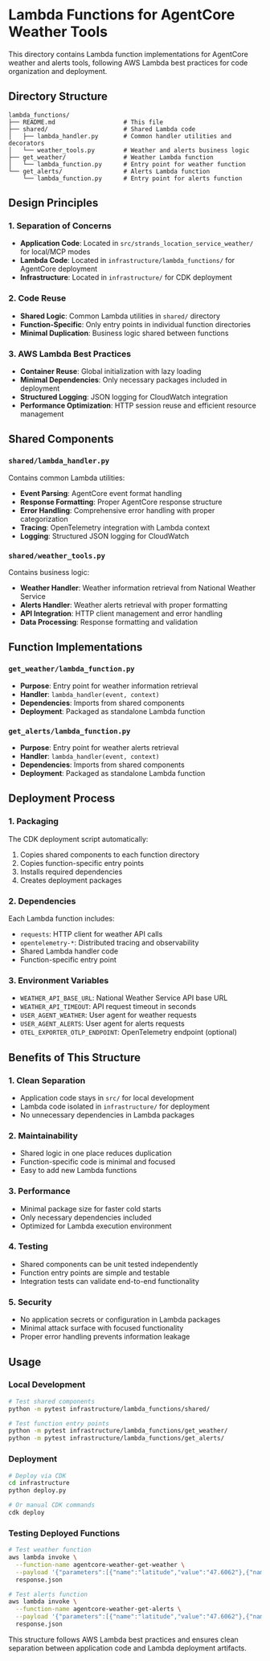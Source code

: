 # Lambda Functions for AgentCore Weather Tools

This directory contains Lambda function implementations for AgentCore weather and alerts tools, following AWS Lambda best practices for code organization and deployment.

## Directory Structure

```
lambda_functions/
├── README.md                   # This file
├── shared/                     # Shared Lambda code
│   ├── lambda_handler.py       # Common handler utilities and decorators
│   └── weather_tools.py        # Weather and alerts business logic
├── get_weather/                # Weather Lambda function
│   └── lambda_function.py      # Entry point for weather function
└── get_alerts/                 # Alerts Lambda function
    └── lambda_function.py      # Entry point for alerts function
```

## Design Principles

### 1. **Separation of Concerns**
- **Application Code**: Located in `src/strands_location_service_weather/` for local/MCP modes
- **Lambda Code**: Located in `infrastructure/lambda_functions/` for AgentCore deployment
- **Infrastructure**: Located in `infrastructure/` for CDK deployment

### 2. **Code Reuse**
- **Shared Logic**: Common Lambda utilities in `shared/` directory
- **Function-Specific**: Only entry points in individual function directories
- **Minimal Duplication**: Business logic shared between functions

### 3. **AWS Lambda Best Practices**
- **Container Reuse**: Global initialization with lazy loading
- **Minimal Dependencies**: Only necessary packages included in deployment
- **Structured Logging**: JSON logging for CloudWatch integration
- **Performance Optimization**: HTTP session reuse and efficient resource management

## Shared Components

### `shared/lambda_handler.py`
Contains common Lambda utilities:
- **Event Parsing**: AgentCore event format handling
- **Response Formatting**: Proper AgentCore response structure
- **Error Handling**: Comprehensive error handling with proper categorization
- **Tracing**: OpenTelemetry integration with Lambda context
- **Logging**: Structured JSON logging for CloudWatch

### `shared/weather_tools.py`
Contains business logic:
- **Weather Handler**: Weather information retrieval from National Weather Service
- **Alerts Handler**: Weather alerts retrieval with proper formatting
- **API Integration**: HTTP client management and error handling
- **Data Processing**: Response formatting and validation

## Function Implementations

### `get_weather/lambda_function.py`
- **Purpose**: Entry point for weather information retrieval
- **Handler**: `lambda_handler(event, context)`
- **Dependencies**: Imports from shared components
- **Deployment**: Packaged as standalone Lambda function

### `get_alerts/lambda_function.py`
- **Purpose**: Entry point for weather alerts retrieval
- **Handler**: `lambda_handler(event, context)`
- **Dependencies**: Imports from shared components
- **Deployment**: Packaged as standalone Lambda function

## Deployment Process

### 1. **Packaging**
The CDK deployment script automatically:
1. Copies shared components to each function directory
2. Copies function-specific entry points
3. Installs required dependencies
4. Creates deployment packages

### 2. **Dependencies**
Each Lambda function includes:
- `requests`: HTTP client for weather API calls
- `opentelemetry-*`: Distributed tracing and observability
- Shared Lambda handler code
- Function-specific entry point

### 3. **Environment Variables**
- `WEATHER_API_BASE_URL`: National Weather Service API base URL
- `WEATHER_API_TIMEOUT`: API request timeout in seconds
- `USER_AGENT_WEATHER`: User agent for weather requests
- `USER_AGENT_ALERTS`: User agent for alerts requests
- `OTEL_EXPORTER_OTLP_ENDPOINT`: OpenTelemetry endpoint (optional)

## Benefits of This Structure

### 1. **Clean Separation**
- Application code stays in `src/` for local development
- Lambda code isolated in `infrastructure/` for deployment
- No unnecessary dependencies in Lambda packages

### 2. **Maintainability**
- Shared logic in one place reduces duplication
- Function-specific code is minimal and focused
- Easy to add new Lambda functions

### 3. **Performance**
- Minimal package size for faster cold starts
- Only necessary dependencies included
- Optimized for Lambda execution environment

### 4. **Testing**
- Shared components can be unit tested independently
- Function entry points are simple and testable
- Integration tests can validate end-to-end functionality

### 5. **Security**
- No application secrets or configuration in Lambda packages
- Minimal attack surface with focused functionality
- Proper error handling prevents information leakage

## Usage

### Local Development
```bash
# Test shared components
python -m pytest infrastructure/lambda_functions/shared/

# Test function entry points
python -m pytest infrastructure/lambda_functions/get_weather/
python -m pytest infrastructure/lambda_functions/get_alerts/
```

### Deployment
```bash
# Deploy via CDK
cd infrastructure
python deploy.py

# Or manual CDK commands
cdk deploy
```

### Testing Deployed Functions
```bash
# Test weather function
aws lambda invoke \
  --function-name agentcore-weather-get-weather \
  --payload '{"parameters":[{"name":"latitude","value":"47.6062"},{"name":"longitude","value":"-122.3321"}]}' \
  response.json

# Test alerts function
aws lambda invoke \
  --function-name agentcore-weather-get-alerts \
  --payload '{"parameters":[{"name":"latitude","value":"47.6062"},{"name":"longitude","value":"-122.3321"}]}' \
  response.json
```

This structure follows AWS Lambda best practices and ensures clean separation between application code and Lambda deployment artifacts.